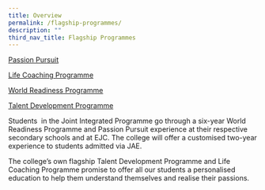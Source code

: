 ```yaml
---
title: Overview
permalink: /flagship-programmes/
description: ""
third_nav_title: Flagship Programmes
---
```





[Passion Pursuit](/flagship-programmes/pp/)

[Life Coaching Programme](/flagship-programmes/lcp/)

[World Readiness Programme](/flagship-programmes/wrp/)

[Talent Development Programme](/flagship-programmes/tdp/)

Students  in the Joint Integrated Programme go through a six-year World Readiness Programme and Passion Pursuit experience at their respective secondary schools and at EJC. The college will offer a customised two-year experience to students admitted via JAE.

The college’s own flagship Talent Development Programme and Life Coaching Programme promise to offer all our students a personalised education to help them understand themselves and realise their passions.